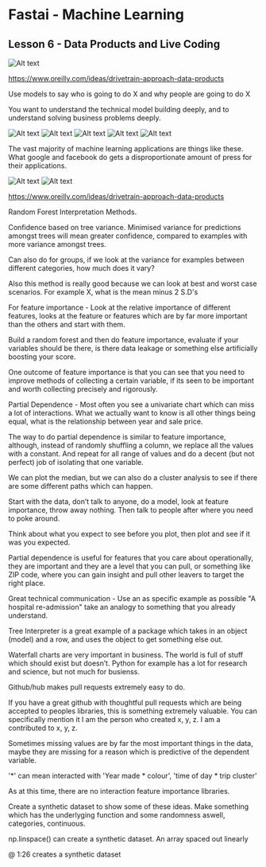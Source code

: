 # Fastai - Machine Learning
## Lesson 6 - Data Products and Live Coding


![Alt text](images/L6_1_marketing.png?raw=true)

https://www.oreilly.com/ideas/drivetrain-approach-data-products

Use models to say who is going to do X and why people are going to do X

You want to understand the technical model building deeply, and to understand solving business problems deeply.

![Alt text](images/L6_2_risk.png?raw=true)
![Alt text](images/L6_3_HR.png?raw=true)
![Alt text](images/L6_4_Horizontal.png?raw=true)
![Alt text](images/L6_5_healthcare.png?raw=true)
![Alt text](images/L6_6_retail.png?raw=true)

The vast majority of machine learning applications are things like these. What google and facebook do gets a disproportionate amount of press for their applications.

![Alt text](images/L6_7_travel.png?raw=true)
![Alt text](images/L6_8_industry.png?raw=true)

https://www.oreilly.com/ideas/drivetrain-approach-data-products

Random Forest Interpretation Methods.

Confidence based on tree variance. Minimised variance for predictions amongst trees will mean greater confidence, compared to examples with more variance amongst trees.

Can also do for groups, if we look at the variance for examples between different categories, how much does it vary?

Also this method is really good because we can look at best and worst case scenarios. For example X, what is the mean minus 2 S.D's

For feature importance - Look at the relative importance of different features, looks at the feature or features which are by far more important than the others and start with them.

Build a random forest and then do feature importance, evaluate if your variables should be there, is there data leakage or something else artificially boosting your score.

One outcome of feature importance is that you can see that you need to improve methods of collecting a certain variable, if its seen to be important and worth collecting precisely and rigorously.

Partial Dependence - Most often you see a univariate chart which can miss a lot of interactions. What we actually want to know is all other things being equal, what is the relationship between year and sale price.

The way to do partial dependence is similar to feature importance, although, instead of randomly shuffling a column, we replace all the values with a constant. And repeat for all range of values and do a decent (but not perfect) job of isolating that one variable.

We can plot the median, but we can also do a cluster analysis to see if there are some different paths which can happen.

Start with the data, don’t talk to anyone, do a model, look at feature importance, throw away nothing. Then talk to people after where you need to poke around.

Think about what you expect to see before you plot, then plot and see if it was you expected.

Partial dependence is useful for features that you care about operationally, they are important and they are a level that you can pull, or something like ZIP code, where you can gain insight and pull other leavers to target the right place.

Great technical communication - Use an as specific example as possible "A hospital re-admission" take an analogy to something that you already understand.

Tree Interpreter is a great example of a package which takes in an object (model) and a row, and uses the object to get something else out.

Waterfall charts are very important in business. The world is full of stuff which should exist but doesn’t. Python for example has a lot for research and science, but not much for busienss.

Github/hub makes pull requests extremely easy to do.

If you have a great github with thoughtful pull requests which are being accepted to peoples libraries, this is something extremely valuable. You can specifically mention it I am the person who created x, y, z. I am a contributed to x, y, z.

Sometimes missing values are by far the most important things in the data, maybe they are missing for a reason which is predictive of the dependent variable.

'*' can mean interacted with 'Year made * colour', 'time of day * trip cluster'

As at this time, there are no interaction feature importance libraries.

Create a synthetic dataset to show some of these ideas. Make something which has the underlyging function and some randomness aswell, categories, continuous.

np.linspace() can create a synthetic dataset. An array spaced out linearly

@ 1:26 creates a synthetic dataset